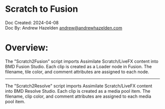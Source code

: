 # Scratch to Fusion

Doc Created: 2024-04-08  
Doc By: Andrew Hazelden <andrew@andrewhazelden.com>  

# Overview:

The "Scratch2Fusion" script imports Assimilate Scratch/LiveFX content into BMD Fusion Studio. Each clip is created as a Loader node in Fusion. The filename, tile color, and comment attributes are assigned to each node.

----

The "Scratch2Resolve" script imports Assimilate Scratch/LiveFX content into BMD Resolve Studio. Each clip is created as a media pool item. The filename, clip color, and comment attributes are assigned to each media pool item.

